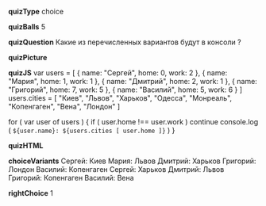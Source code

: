 ____quizType____
choice

____quizBalls____
5

____quizQuestion____
Какие из перечисленных вариантов будут в консоли ?


____quizPicture____


____quizJS____
var users = [
    { name: "Сергей", home: 0, work: 2 },
    { name: "Мария", home: 1, work: 1 },
    { name: "Дмитрий", home: 2, work: 1 },
    { name: "Григорий", home: 7, work: 5 },
    { name: "Василий", home: 5, work: 6 }
]
users.cities = [
    "Киев",
    "Львов",
    "Харьков",
    "Одесса",
    "Монреаль",
    "Копенгаген",
    "Вена",
    "Лондон"
]

for ( var user of users ) {
    if ( user.home !== user.work ) continue
    console.log (
        `${user.name}: ${users.cities [ user.home ]}`
    )
}


____quizHTML____



____choiceVariants____
Сергей: Киев
Мария: Львов
Дмитрий: Харьков
Григорий: Лондон
Василий: Копенгаген
Сергей: Харьков
Дмитрий: Львов
Григорий: Копенгаген
Василий: Вена



____rightChoice____
1
